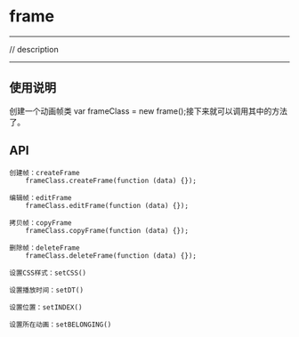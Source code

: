 # frame

---

// description

---

## 使用说明
创建一个动画帧类 var frameClass = new frame();接下来就可以调用其中的方法了。

## API
	创建帧：createFrame 
		frameClass.createFrame(function (data) {});

	编辑帧：editFrame
		frameClass.editFrame(function (data) {});

	拷贝帧：copyFrame
		frameClass.copyFrame(function (data) {});

	删除帧：deleteFrame
		frameClass.deleteFrame(function (data) {});

	设置CSS样式：setCSS()
	
	设置播放时间：setDT()

	设置位置：setINDEX()

	设置所在动画：setBELONGING()
